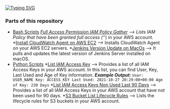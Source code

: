 [![Typing SVG](https://readme-typing-svg.herokuapp.com?color=%23F79F6E&lines=Python+%26+Bash+Scripts)](https://git.io/typing-svg)

### Parts of this repository ###

* [Bash Scripts](https://github.com/elif-apaydin/scripts/tree/main/bash-scripts)
    *[Full Access Permission IAM Policy Gather](https://github.com/elif-apaydin/scripts/blob/main/bash-scripts/full-access-iam-policy-gather.sh) 
--> Lists IAM Policy that have been granted full access ('*') in your AWS account.
    *[Install CloudWatch Agent on AWS EC2](https://github.com/elif-apaydin/scripts/blob/main/bash-scripts/install-cloudwatch-agent.sh)
--> Installs CloudWatch Agent on your AWS EC2 servers.
    *[Jenkins Version Update on MacOs](https://github.com/elif-apaydin/scripts/blob/main/bash-scripts/jenkins-update-macos.sh)
--> It pulls and updates the latest version of Jenkins Server installed on macOS.
* [Python Scripts](https://github.com/elif-apaydin/scripts/tree/main/python-scripts)
    *[List IAM Access Key](https://github.com/elif-apaydin/scripts/blob/main/python-scripts/list-iam-access-key.py)
--> Provides a list of all IAM Access Keys in your AWS account. In this list, you can find User, Key, Last Used and Age of Key information.
***Example Output:*** 
``` User: USER_NAME Key: ACCESS_KEY Last Used: 2021-10-27 20:29:00+00:00 Age of Key: 230 Days ```
    *[List IAM Access Keys Non Used Last 90 Days](https://github.com/elif-apaydin/scripts/blob/main/python-scripts/list-iam-access-keys-non-used-last90day.py)
--> Provides a list of all IAM Access Keys in your AWS account that have not been used for 90 days.
    *[S3 Bucket List Lifecycle Rules](https://github.com/elif-apaydin/scripts/blob/main/python-scripts/s3_bucket_list_lifecycle_rules.py)
--> Lists the lifecycle rules for S3 buckets in your AWS account.